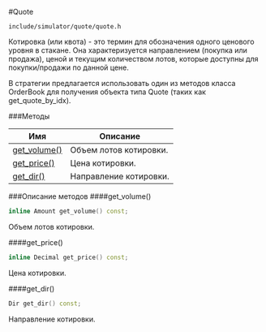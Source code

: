 #Quote

`include/simulator/quote/quote.h`


Котировка (или квота) - это термин для обозначения одного ценового уровня в стакане.
Она характеризуется направлением (покупка или продажа), ценой и текущим
количеством лотов, которые доступны для покупки/продажи по данной цене.

В стратегии предлагается использовать один из методов класса OrderBook для получения
объекта типа Quote (таких как get_quote_by_idx).


###Методы


|Имя| Описание|
|------------------|--------------------|
|[get_volume()](#get_volume)|Объем лотов котировки.|
|[get_price()](#get_price)|Цена котировки.|
|[get_dir()](#get_dir)|Направление котировки.|

###Описание методов
<a id="get_volume"></a>
####get_volume()
```c++
inline Amount get_volume() const;
```
Объем лотов котировки.

<a id="get_price"></a>
####get_price()
```c++
inline Decimal get_price() const;
```
Цена котировки.

<a id="get_dir"></a>
####get_dir()
```c++
Dir get_dir() const;
```
Направление котировки.

